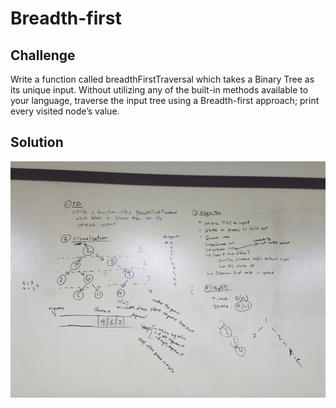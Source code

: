 # Breadth-first
<!-- Short summary or background information -->

## Challenge
Write a function called breadthFirstTraversal which takes a Binary Tree as its unique input. Without utilizing any of the built-in methods available to your language, traverse the input tree using a Breadth-first approach; print every visited node’s value.

## Solution
![alt text](https://github.com/kgamer007/data-structures-and-algorithms/blob/master/assets/17-breadthFirstTraversal.jpg)
